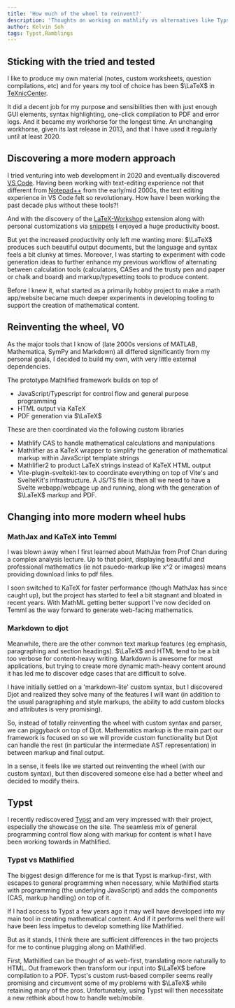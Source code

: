 ```yaml
---
title: 'How much of the wheel to reinvent?'
description: 'Thoughts on working on mathlify vs alternatives like Typst'
author: Kelvin Soh
tags: Typst,Ramblings
---
```


## Sticking with the tried and tested

I like to produce my own material (notes, custom worksheets, question
compilations, etc) and for years my tool of choice has been $\LaTeX$ in
[TeXnicCenter](https://www.texniccenter.org/).

It did a decent job for my purpose and sensibilities then with just enough GUI
elements, syntax highlighting, one-click compilation to PDF and error logs. And
it became my workhorse for the longest time. An unchanging workhorse, given its
last release in 2013, and that I have used it regularly until at least 2020.

## Discovering a more modern approach

I tried venturing into web development in 2020 and eventually discovered
[VS Code](https://code.visualstudio.com/). Having been working with text-editing
experience not that different from [Notepad++](https://notepad-plus-plus.org/)
from the early/mid 2000s, the text editing experience in VS Code felt so
revolutionary. How have I been working the past decade plus without these
tools?!

And with the discovery of the
[LaTeX-Workshop](https://github.com/James-Yu/LaTeX-Workshop) extension along
with personal customizations via
[snippets](https://code.visualstudio.com/docs/editor/userdefinedsnippets) I
enjoyed a huge productivity boost.

But yet the increased productivity only left me wanting more: $\LaTeX$ produces
such beautiful output documents, but the language and syntax feels a bit clunky
at times. Moreover, I was starting to experiment with code generation ideas to
further enhance my previous workflow of alternating between calculation tools
(calculators, CASes and the trusty pen and paper or chalk and board) and
markup/typesetting tools to produce content.

Before I knew it, what started as a primarily hobby project to make a math
app/website became much deeper experiments in developing tooling to support the
creation of mathematical content.

## Reinventing the wheel, V0

As the major tools that I know of (late 2000s versions of MATLAB, Mathematica,
SymPy and Markdown) all differed significantly from my personal goals, I decided
to build my own, with very little external dependencies.

The prototype Mathlified framework builds on top of

- JavaScript/Typescript for control flow and general purpose programming
- HTML output via KaTeX
- PDF generation via $\LaTeX$

These are then coordinated via the following custom libraries

- Mathlify CAS to handle mathematical calculations and manipulations
- Mathlifier as a KaTeX wrapper to simplify the generation of mathematical
  markup within JavaScript template strings
- Mathlifier2 to product LaTeX strings instead of KaTeX HTML output
- Vite-plugin-sveltekit-tex to coordinate everything on top of Vite's and
  SvelteKit's infrastructure. A JS/TS file is then all we need to have a Svelte
  webapp/webpage up and running, along with the generation of $\LaTeX$ markup
  and PDF.

## Changing into more modern wheel hubs

### MathJax and KaTeX into Temml

I was blown away when I first learned about MathJax from Prof Chan during a
complex analysis lecture. Up to that point, displaying beautiful and
professional mathematics (ie not psuedo-markup like x^2 or images) means
providing download links to pdf files.

I soon switched to KaTeX for faster performance (though MathJax has since caught
up), but the project has started to feel a bit stagnant and bloated in recent
years. With MathML getting better support I've now decided on Temml as the way
forward to generate web-facing mathematics.

### Markdown to djot

Meanwhile, there are the other common text markup features (eg emphasis,
paragraphing and section headings). $\LaTeX$ and HTML tend to be a bit too
verbose for content-heavy writing. Markdown is awesome for most applications,
but trying to create more dynamic math-heavy content around it has led me to
discover edge cases that are difficult to solve.

I have initially settled on a 'markdown-lite' custom syntax, but I discovered
Djot and realized they solve many of the features I will want (in addition to
the usual paragraphing and style markups, the ability to add custom blocks and
attributes is very promising).

So, instead of totally reinventing the wheel with custom syntax and parser, we
can piggyback on top of Djot. Mathematics markup is the main part our framework
is focused on so we will provide custom functionality but Djot can handle the
rest (in particular the intermediate AST representation) in between markup and
final output.

In a sense, it feels like we started out reinventing the wheel (with our custom
syntax), but then discovered someone else had a better wheel and decided to
modify theirs.

## Typst

I recently rediscovered [Typst](https://typst.app/) and am very impressed with
their project, especially the showcase on the site. The seamless mix of general
programming control flow along with markup for content is what I have been
working towards in Mathlified.

### Typst vs Mathlified

The biggest design difference for me is that Typst is markup-first, with escapes
to general programming when necessary, while Mathlified starts with programming
(the underlying JavaScript) and adds the components (CAS, markup handling) on
top of it.

If I had access to Typst a few years ago it may well have developed into my main
tool in creating mathematical content. And if it performs well there will have
been less impetus to develop something like Mathlified.

But as it stands, I think there are sufficient differences in the two projects
for me to continue plugging along on Mathlified.

First, Mathlified can be thought of as web-first, translating more naturally to
HTML. Out framework then transform our input into $\LaTeX$ before compilation to
a PDF. Typst's custom rust-based compiler seems really promising and circumvent
some of my problems with $\LaTeX$ while retaining many of the pros.
Unfortunately, using Typst will then necessitate a new rethink about how to
handle web/mobile.

